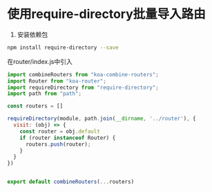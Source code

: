 # 使用require-directory批量导入路由

1. 安装依赖包

```bash
npm install require-directory --save
```

在router/index.js中引入

```js
import combineRouters from "koa-combine-routers";
import Router from "koa-router";
import requireDirectory from "require-directory";
import path from "path";

const routers = []

requireDirectory(module, path.join(__dirname, '../router'), {
  visit: (obj) => {
    const router = obj.default
    if (router instanceof Router) {
      routers.push(router);
    }
  }
})


export default combineRouters(...routers)

```
